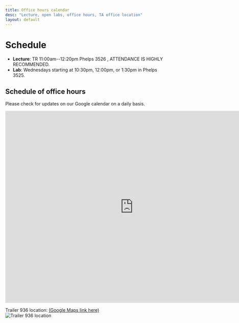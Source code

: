 ```yaml
---
title: Office hours calendar
desc: "Lecture, open labs, office hours, TA office location"
layout: default
---
```


# Schedule <a name="schedule"></a>

* **Lecture**: TR 11:00am--12:20pm Phelps 3526 , ATTENDANCE IS HIGHLY RECOMMENDED.
* **Lab**: Wednesdays starting at 10:30pm, 12:00pm, or 1:30pm in Phelps 3525.

## Schedule of office hours

Please check for updates on our Google calendar on a daily basis.

<iframe src="https://calendar.google.com/calendar/embed?mode=WEEK&amp;height=600&amp;wkst=1&amp;bgcolor=%23FFFFFF&amp;src=e1d2239s5lhjm47r7rqe98plug%40group.calendar.google.com&amp;color=%235229A3&amp;ctz=America%2FLos_Angeles" style="border-width:0" width="800" height="600" frameborder="0" scrolling="no"></iframe>

Trailer 936 location: [(Google Maps link here)](https://goo.gl/maps/5P8RwH86sFq)<br />
![Trailer 936 location](/m19-nichols/images/936.png)
